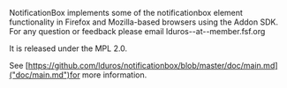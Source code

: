 NotificationBox implements some of the notificationbox element functionality in Firefox and Mozilla-based browsers using the Addon SDK. For any question or feedback please email lduros--at--member.fsf.org

It is released under the MPL 2.0.

See [https://github.com/lduros/notificationbox/blob/master/doc/main.md]("doc/main.md")for more information.

